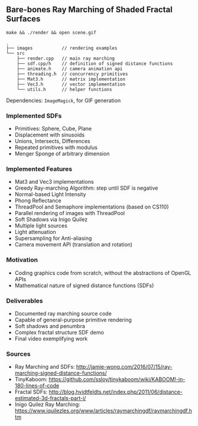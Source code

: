 ## Bare-bones Ray Marching of Shaded Fractal Surfaces

`make && ./render && open scene.gif`

```
.
├── images           // rendering examples
└── src
    ├── render.cpp   // main ray marching
    ├── sdf.cpp/h    // definition of signed distance functions
    ├── animate.h    // camera animation api
    ├── threading.h  // concurrency primitives
    ├── Mat3.h       // matrix implementation
    ├── Vec3.h       // vector implementation
    └── utils.h      // helper functions
```

Dependencies: `ImageMagick`, for GIF generation

### Implemented SDFs
- Primitives: Sphere, Cube, Plane
- Displacement with sinusoids
- Unions, Intersects, Differences
- Repeated primitives with modulus
- Menger Sponge of arbitrary dimension

### Implemented Features
- Mat3 and Vec3 implementations
- Greedy Ray-marching Algorithm: step until SDF is negative
- Normal-based Light Intensity
- Phong Reflectance
- ThreadPool and Semaphore implementations (based on CS110)
- Parallel rendering of images with ThreadPool
- Soft Shadows via Inigo Quilez
- Multiple light sources
- Light attenuation
- Supersampling for Anti-aliasing
- Camera movement API (translation and rotation)

### Motivation
- Coding graphics code from scratch, without the abstractions of OpenGL APIs
- Mathematical nature of signed distance functions (SDFs)

### Deliverables
- Documented ray marching source code
- Capable of general-purpose primitive rendering
- Soft shadows and penumbra
- Complex fractal structure SDF demo
- Final video exemplifying work

### Sources
- Ray Marching and SDFs: <http://jamie-wong.com/2016/07/15/ray-marching-signed-distance-functions/>
- TinyKaboom: <https://github.com/ssloy/tinykaboom/wiki/KABOOM!-in-180-lines-of-code>
- Fractal SDFs: <http://blog.hvidtfeldts.net/index.php/2011/06/distance-estimated-3d-fractals-part-i/>
- Inigo Quilez Ray Marching: <https://www.iquilezles.org/www/articles/raymarchingdf/raymarchingdf.htm>
